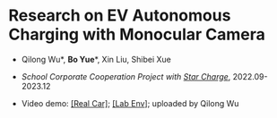 # Research on EV Autonomous Charging with Monocular Camera

- Qilong Wu\*, **Bo Yue**\*, Xin Liu, Shibei Xue

- *School Corporate Cooperation Project with [Star Charge](https://www.wbstar.com/)*, 2022.09-2023.12

- Video demo: [[Real Car]](https://www.bilibili.com/video/BV1ax4y1C7n3/?spm_id_from=333.880.my_history.page.click&vd_source=8debf3b3fb5f9dca46569bbb6cfa839c); [[Lab Env]](https://www.bilibili.com/video/BV1aN4y187i4/?spm_id_from=autoNext&vd_source=8debf3b3fb5f9dca46569bbb6cfa839c); uploaded by Qilong Wu
